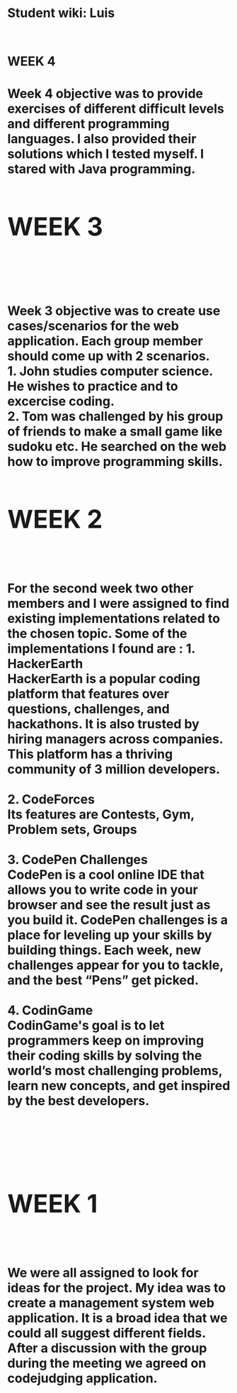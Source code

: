 # Student wiki: Luis
<div>
<br> <h1> WEEK 4 <h1>
Week 4 objective was to provide exercises of different difficult levels and different programming languages. I also provided their solutions which I tested myself. I stared with Java programming.
<br>
<b> <h1> WEEK 3 </h1> </b>
<div>
<br>
<br> </br>
Week 3 objective was to create use cases/scenarios for the web application. Each group member should come up with 2 scenarios.
<br>
1. John studies computer science. He wishes to practice and to excercise coding.
<br>
2. Tom was challenged by his group of friends to make a small game like sudoku etc. He searched on the web how to improve programming skills.
<br>




<div>
<b> <h1>WEEK 2</h1> </b>
</div>
<br> </br>
For the second week two other members and I were assigned to find existing implementations related to the chosen topic. Some of the implementations I found are : 
1. HackerEarth <br>
HackerEarth is a popular coding platform that features over questions, challenges, and hackathons. It is also trusted by hiring managers across companies. This platform has a thriving community of 3 million developers.
<br> </br>
2. CodeForces <br>
Its features are Contests, Gym, Problem sets, Groups
<br> </br>
3. CodePen Challenges <br>
CodePen is a cool online IDE that allows you to write code in your browser and see the result just as you build it. CodePen challenges is a place for leveling up your skills by building things. Each week, new challenges appear for you to tackle, and the best “Pens” get picked.
<br> </br>
4. CodinGame <br>
CodinGame's goal is to let programmers keep on improving their coding skills by solving the world’s most challenging problems, learn new concepts, and get inspired by the best developers.
<br> </br>
<br> </br>
<div>
<b><h1> WEEK 1 </h1></b>
</div>
<br> </br>
We were all assigned to look for ideas for the project. My idea was to create a management system web application. It is a broad idea that we could all suggest different fields. After a discussion with the group during the meeting we agreed on codejudging application.